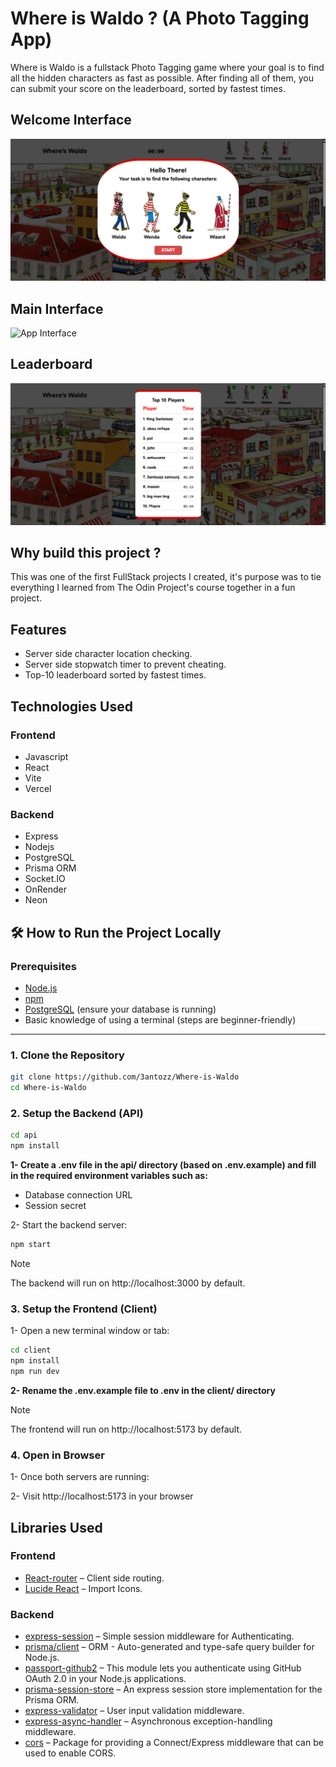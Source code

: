 # Where is Waldo ? (A Photo Tagging App)

Where is Waldo is a fullstack Photo Tagging game where your goal is to find all the hidden characters as fast as possible. After finding all of them, you can submit your score on the leaderboard, sorted by fastest times.

## Welcome Interface

![Welcome Interaface](./client/public/showcase/welcome.png)

## Main Interface

![App Interface](./client/public/showcase/interface2.png)

## Leaderboard

![Leaderboard](./client/public/showcase/scoreboard.png)

## Why build this project ?

This was one of the first FullStack projects I created, it's purpose was to tie everything I learned from The Odin Project's course together in a fun project.

## Features

- Server side character location checking.
- Server side stopwatch timer to prevent cheating.
- Top-10 leaderboard sorted by fastest times.

## Technologies Used

### Frontend

- Javascript
- React
- Vite
- Vercel

### Backend

- Express
- Nodejs
- PostgreSQL
- Prisma ORM
- Socket.IO
- OnRender
- Neon

## 🛠️ How to Run the Project Locally

### Prerequisites

- [Node.js](https://nodejs.org/)
- [npm](https://www.npmjs.com/)
- [PostgreSQL](https://www.postgresql.org/) (ensure your database is running)
- Basic knowledge of using a terminal (steps are beginner-friendly)

---

### 1. Clone the Repository

```bash
git clone https://github.com/3antozz/Where-is-Waldo
cd Where-is-Waldo
```

### 2. Setup the Backend (API)

```bash
cd api
npm install
```

**1- Create a .env file in the api/ directory (based on .env.example) and fill in the required environment variables such as:** 

* Database connection URL
* Session secret

2- Start the backend server:

```bash
npm start
```
> [!NOTE]
> The backend will run on http://localhost:3000 by default.

### 3. Setup the Frontend (Client)

1- Open a new terminal window or tab:
```bash
cd client
npm install
npm run dev
```
**2- Rename the .env.example file to .env in the client/ directory**

> [!NOTE]
> The frontend will run on http://localhost:5173 by default.

### 4. Open in Browser

1- Once both servers are running:

2- Visit http://localhost:5173 in your browser

## Libraries Used

### Frontend

- [React-router](https://www.npmjs.com/package/react-router-dom) – Client side routing.
- [Lucide React](https://lucide.dev/guide/packages/lucide-react) – Import Icons.

### Backend

- [express-session](https://www.npmjs.com/package/express-session) – Simple session middleware for Authenticating.
- [prisma/client](https://www.npmjs.com/package/@prisma/client) – ORM - Auto-generated and type-safe query builder for Node.js.
- [passport-github2](https://www.npmjs.com/package/passport-github2) – This module lets you authenticate using GitHub OAuth 2.0 in your Node.js applications. 
- [prisma-session-store](https://www.npmjs.com/package/@quixo3/prisma-session-store) – An express session store implementation for the Prisma ORM.
- [express-validator](https://www.npmjs.com/package/express-validator) – User input validation middleware.
- [express-async-handler](https://www.npmjs.com/package/express-async-handler) – Asynchronous exception-handling middleware.
- [cors](https://www.npmjs.com/package/cors) – Package for providing a Connect/Express middleware that can be used to enable CORS.
